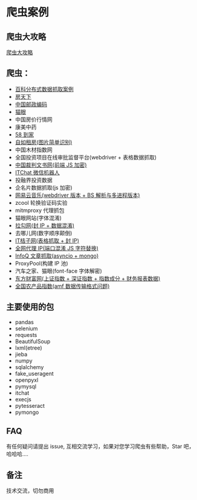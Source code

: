# 爬虫案例

## 爬虫大攻略

[爬虫大攻略](爬虫大攻略.xmind)

## 爬虫：

- [百科分布式数据抓取案例](BaikeDistributeSpider)
- [房天下](ChinaHousePrice)
- [中国邮政编码](Code)
- [猫眼](maoyan)
- 中国房价行情网
- 康美中药
- [58 到家](58daojia)
- [自如租房(图片简单识别)](ziru)
- 中国木材指数网
- 全国投资项目在线审批监督平台(webdriver + 表格数据抓取)
- [中国裁判文书网(前端 JS 加密)](wenshu)
- [ITChat 微信机器人](wechartrobot)
- 投融界投资数据
- 企名片数据抓取(js 加密)
- [网易云音乐(webdriver 版本 + BS 解析与多进程版本)](NeteaseCloudMusic)
- zcool 轮换验证码实验
- mitmproxy 代理抓包
- 猫眼网站(字体混淆)
- [拉勾网(封 IP + 数据混淆)](lagou)
- 去哪儿网(数字顺序颠倒)
- [IT桔子网(表格抓取 + 封 IP)](ITOrange)
- [全网代理 IP(端口混淆 JS 字符替换)](IP)
- [InfoQ 文章抓取(asyncio + mongo)](InfoQ)
- ProxyPool(构建 IP 池)
- 汽车之家、猫眼(font-face 字体解密)
- [东方财富网(上证指数 + 深证指数 + 指数成分 + 财务报表数据)](EastWealthWebsite)
- [全国农产品指数(amf 数据传输格式问题)](agriculture)

## 主要使用的包

- pandas
- selenium
- requests
- BeautifulSoup
- lxml(etree)
- jieba
- numpy
- sqlalchemy
- fake_useragent
- openpyxl
- pymysql
- itchat
- execjs
- pytesseract
- pymongo


## FAQ

有任何疑问请提出 issue, 互相交流学习，如果对您学习爬虫有些帮助，Star 吧，哈哈哈....

## 备注

技术交流，切勿商用